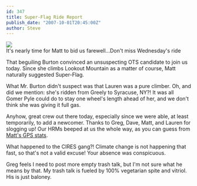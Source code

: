 ```yaml
---
id: 347
title: Super-Flag Ride Report
publish_date: "2007-10-01T20:45:00Z"
author: Steve
---
```


[![](http://lh3.ggpht.com/_zoD15FRZxcs/St_h-NjzDeI/AAAAAAAAAZE/yTS7_IxtcPk/s2400/DSCN0624.JPG)](http://picasaweb.google.com/lh/photo/QQveLjS-bI6drUi5y9ffGw?feat=embedwebsite)  
It's nearly time for Matt to bid us farewell...Don't miss Wednesday's ride

That beguiling Burton convinced an unsuspecting OTS candidate to join us today. Since she climbs Lookout Mountain as a matter of course, Matt naturally suggested Super-Flag.

What Mr. Burton didn't suspect was that Lauren was a pure climber. Oh, and did we mention: she's ridden from Greely to Syracuse, NY?! It was all Gomer Pyle could do to stay one wheel's length ahead of her, and we don't think she was giving it full gas.

Anyhow, great crew out there today, especially since we were able, at least temporarily, to add a newcomer. Thanks to Greg, Dave, Matt, and Lauren for slogging up! Our HRMs beeped at us the whole way, as you can guess from [Matt's GPS stats](http://trail.motionbased.com/trail/activity/4098050).

What happened to the CIRES gang?! Climate change is not happening that fast, so that's not a valid excuse! Your absence was conspicuous.

Greg feels I need to post more empty trash talk, but I'm not sure what he means by that. My trash talk is fueled by 100% vegetarian spite and vitriol. His is just baloney.
